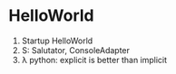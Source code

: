 # HelloWorld

1) Startup HelloWorld
2) S: Salutator, ConsoleAdapter
3) λ python: explicit is better than implicit